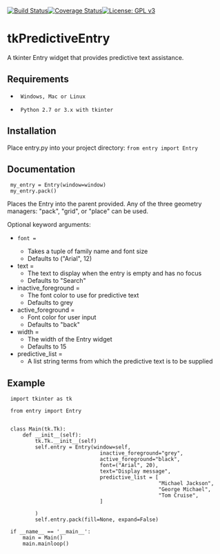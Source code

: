 [![Build Status](https://travis-ci.org/Neil-Brown/tkPredictiveEntry.svg?branch=master)](https://travis-ci.org/Neil-Brown/tkPredictiveEntry)[![Coverage Status](https://coveralls.io/repos/github/Neil-Brown/tkPredictiveEntry/badge.svg?branch=master)](https://coveralls.io/github/Neil-Brown/tkPredictiveEntry?branch=master)[![License: GPL v3](https://img.shields.io/badge/License-GPLv3-blue.svg)](https://www.gnu.org/licenses/gpl-3.0)
# tkPredictiveEntry
A tkinter Entry widget that provides predictive text assistance.

## Requirements
*      Windows, Mac or Linux
*      Python 2.7 or 3.x with tkinter

## Installation
Place entry.py into your project directory:
`from entry import Entry`

## Documentation
     my_entry = Entry(window=window)
     my_entry.pack()

Places the Entry into the parent provided. 
Any of the three geometry managers: "pack", "grid", or "place" can be used.

Optional keyword arguments:
*     font = 
     *    Takes a tuple of family name and font size
     *    Defaults to ("Arial", 12)
*    text = 
     *    The text to display when the entry is empty and has no focus
     *    Defaults to "Search"
*    inactive_foreground =
     *    The font color to use for predictive text
     *    Defaults to grey
*    active_foreground = 
     *    Font color for user input
     *    Defaults to "back"
*   width = 
     *    The width of the Entry widget
     *    Defaults to 15
*   predictive_list = 
     *    A list string terms from which the predictive text is to be supplied
     

## Example
     import tkinter as tk

     from entry import Entry


     class Main(tk.Tk):
         def __init__(self):
             tk.Tk.__init__(self)
             self.entry = Entry(window=self,
                                  inactive_foreground="grey",
                                  active_foreground="black",
                                  font=("Arial", 20),
                                  text="Display message",
                                  predictive_list = [
                                                     "Michael Jackson",
                                                     "George Michael",
                                                     "Tom Cruise",
                                  ]

             )
             self.entry.pack(fill=None, expand=False)

     if __name__ == '__main__':
         main = Main()
         main.mainloop()
